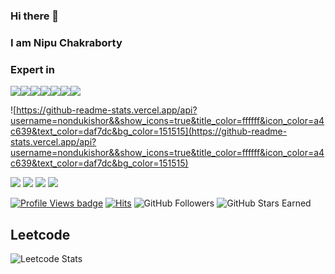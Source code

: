 ### Hi there 👋
### I am Nipu Chakraborty

### Expert in

<div style="display:flex;">
<img src="https://img.icons8.com/nolan/64/php.png"/>
<img src="https://img.icons8.com/ios-filled/64/4a90e2/react-native.png"/>
<img src="https://img.icons8.com/color/64/4a90e2/java-coffee-cup-logo--v1.png"/>
 <img src="https://img.icons8.com/color/64/4a90e2/python--v1.png"/>
<img src="https://img.icons8.com/color/64/4a90e2/nodejs.png"/>
 <img src="https://img.icons8.com/windows/64/000000/vuejs.png"/>
 <img src="https://img.icons8.com/nolan/64/angularjs.png"/>
</div>

![https://github-readme-stats.vercel.app/api?username=nondukishor&&show_icons=true&title_color=ffffff&icon_color=a4c639&text_color=daf7dc&bg_color=151515](https://github-readme-stats.vercel.app/api?username=nondukishor&&show_icons=true&title_color=ffffff&icon_color=a4c639&text_color=daf7dc&bg_color=151515)

<a href="https://www.linkedin.com/in/nipuchakraborty/"><img src="https://img.icons8.com/nolan/64/linkedin-circled.png"/></a>
<a href="https://www.facebook.com/pro.nipuchakraborty/"><img src="https://img.icons8.com/nolan/64/facebook.png"/></a>
<a href="https://twitter.com/Nipuchak"><img src="https://img.icons8.com/nolan/64/twitter.png"/></a>
<a href="https://www.instagram.com/pro.nipu/"><img src="https://img.icons8.com/nolan/64/instagram-new.png"/></a>




[![Profile Views badge](https://hits.sh/github.com/Nondukishor.svg?label=profile%20views&extraCount=2849&color=007ec6)](https://hits.sh/github.com/Nondukishor/) [![Hits](https://hits.sh/github.com/Nondukishor.svg?view=today-total&label=views%20today&extraCount=2848&color=007ec6)](https://hits.sh/github.com/Nondukishor/) ![GitHub Followers](https://img.shields.io/github/followers/Nondukishor) ![GitHub Stars Earned](https://img.shields.io/github/stars/Nondukishor)



## Leetcode

![Leetcode Stats](https://leetcard.jacoblin.cool/pronipu?theme=dark&border=2&radius=5)

